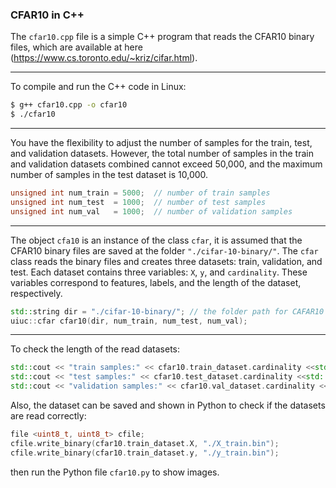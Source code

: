 ### CFAR10 in C++

The `cfar10.cpp` file is a simple C++ program that reads the CFAR10 binary files, which are available at here (https://www.cs.toronto.edu/~kriz/cifar.html).

-----
To compile and run the C++ code in Linux:
```bash
$ g++ cfar10.cpp -o cfar10
$ ./cfar10
```
-----
You have the flexibility to adjust the number of samples for the train, test, and validation datasets. However, the total number of samples in the train and validation datasets combined cannot exceed 50,000, and the maximum number of samples in the test dataset is 10,000.
```Cpp
unsigned int num_train = 5000;  // number of train samples
unsigned int num_test  = 1000;  // number of test samples
unsigned int num_val   = 1000;  // number of validation samples
 ```
 -----
 The object `cfa10` is an instance of the class `cfar`, it is assumed that the CFAR10 binary files are saved at the folder `"./cifar-10-binary/"`.
 The `cfar` class reads the binary files and creates three datasets: train, validation, and test. 
Each dataset contains three variables: `X`, `y`, and `cardinality`. These variables correspond to features, labels, and the length of the dataset, respectively.
```Cpp
std::string dir = "./cifar-10-binary/"; // the folder path for CAFAR10 files
uiuc::cfar cfar10(dir, num_train, num_test, num_val);
```
-----
To check the length of the read datasets:
```cpp
std::cout << "train samples:" << cfar10.train_dataset.cardinality <<std::endl;	
std::cout << "test samples:" << cfar10.test_dataset.cardinality <<std::endl;
std::cout << "validation samples:" << cfar10.val_dataset.cardinality <<std::endl;
```
Also, the dataset can be saved and shown in Python to check if the datasets are read correctly:
```cpp
file <uint8_t, uint8_t> cfile;	
cfile.write_binary(cfar10.train_dataset.X, "./X_train.bin");
cfile.write_binary(cfar10.train_dataset.y, "./y_train.bin");
```
then run the Python file `cfar10.py` to show images.
